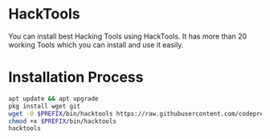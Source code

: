 # HackTools
You can install best Hacking Tools using HackTools.
It has more than 20 working Tools which you can install and use it easily.



# Installation Process

```bash
apt update && apt upgrade
pkg install wget git
wget -O $PREFIX/bin/hacktools https://raw.githubusercontent.com/codepreceptor/HackTools/main/hacktools
chmod +x $PREFIX/bin/hacktools
hacktools
```

